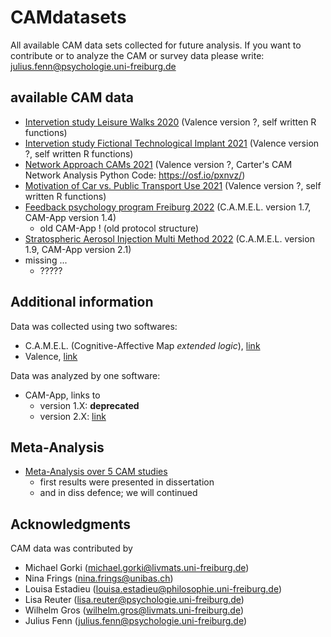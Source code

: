 # CAMdatasets
All available CAM data sets collected for future analysis. If you want to contribute or to analyze the CAM or survey data please write: <julius.fenn@psychologie.uni-freiburg.de>


## available CAM data

- [Intervetion study Leisure Walks 2020](/Intervetion%20study%20Leisure%20Walks%202020) (Valence version ?, self written R functions)
- [Intervetion study Fictional Technological Implant 2021](/Intervetion%20study%20Fictional%20Technological%20Implant%202021) (Valence version ?, self written R functions)
- [Network Approach CAMs 2021](/Network%20Approach%20CAMs%202021) (Valence version ?, Carter's CAM Network Analysis Python Code: https://osf.io/pxnvz/)
- [Motivation of Car vs. Public Transport Use 2021](/Motivation%20of%20Car%20vs.%20Public%20Transport%20Use%202021) (Valence version ?, self written R functions)
- [Feedback psychology program Freiburg 2022](/Feedback%20psychology%20program%20Freiburg%202022) (C.A.M.E.L. version 1.7, CAM-App version 1.4)
    + old CAM-App ! (old protocol structure)
- [Stratospheric Aerosol Injection Multi Method 2022](/Stratospheric%20Aerosol%20Injection%20Multi%20Method%202022) (C.A.M.E.L. version 1.9, CAM-App version 2.1)
- missing ...
    + ?????



## Additional information

Data was collected using two softwares: 
- C.A.M.E.L. (Cognitive-Affective Map *extended logic*), [link](https://camgalaxy.github.io/)
- Valence, [link](https://cam1.psychologie.uni-freiburg.de/)

Data was analyzed by one software:
- CAM-App, links to
    - version 1.X: **deprecated**
    - version 2.X: [link](https://fennapps.shinyapps.io/CAMtools_CAMapp/)


## Meta-Analysis
- [Meta-Analysis over 5 CAM studies](/metaAnalysis_Dissertation)
    + first results were presented in dissertation
    + and in diss defence; we will continued





## Acknowledgments

CAM data was contributed by
- Michael Gorki (<michael.gorki@livmats.uni-freiburg.de>)
- Nina Frings (<nina.frings@unibas.ch>)
- Louisa Estadieu (<louisa.estadieu@philosophie.uni-freiburg.de>)
- Lisa Reuter (<lisa.reuter@psychologie.uni-freiburg.de>)
- Wilhelm Gros (<wilhelm.gros@livmats.uni-freiburg.de>)
- Julius Fenn (<julius.fenn@psychologie.uni-freiburg.de>)